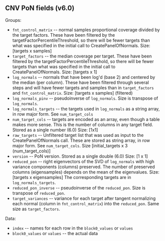 
CNV PoN fields (v6.0)
---------------------

Groups:

- ``fnt_control_matrix`` -- normal samples proportional coverage divided by the target factors.  These have been filtered by the targetFactorPercentileThreshold, so there will be fewer targets than what was specified in the initial call to CreatePanelOfNormals.  Size:  \[targets x samples\]  
- ``target_factors`` --  the median coverage per target.  These have been filtered by the targetFactorPercentileThreshold, so there will be fewer targets than what was specified in the initial call to CreatePanelOfNormals.  Size:  \[targets x 1\]
- ``log_normals`` -- normals that have been log'd (base 2) and centered by the median (per column).  These have been filtered through several steps and will have fewer targets and samples than in ``target_factors`` and ``fnt_control_matrix``.  Size: \[targets x samples\] (filtered)
- ``log_normals_pinv`` -- pseudoinverse of ``log_normals``.  Size is transpose of ``log_normals``.
- ``log_normals_targets`` -- the targets used in ``log_normals`` as a string array, in row major form.  See ``num_target_cols``
- ``num_target_cols`` -- targets are encoded as an array, even though a table makes more sense.  This is the number of columns in any target field.  Stored as a single number (6.0) Size: \[1x1\]
- ``raw_targets`` -- Unfiltered target list that was used as input to the CreatePanelOfNormals call.  These are stored as string array, in row major form.  See ``num_target_cols``.  Size \[initial_targets x 3 (num_target_cols)\]
- ``version`` -- PoN version.  Stored as a single double (6.0) Size:  \[1 x 1\]
- ``reduced_pon`` -- right eigenvectors of the SVD of ``log_normals`` with high variance components (columns) preserved.  The number of preserved columns (eigensamples) depends on the mean of the eigenvalues.  Size:  \[targets x eigensamples\]  The corresponding targets are in ``log_normals_targets``.
- ``reduced_pon_inverse`` -- pseudoinverse of the ``reduced_pon``.  Size is transpose of ``reduced_pon``.
- ``target_variances`` -- variance for each target after tangent normalizing each normal (column in ``fnt_control_matrix``) into the ``reduced_pon``.  Same size as ``target_factors``.

Data:

- ``index`` -- names for each row in the ``block0_values`` or ``values``
- ``block0_values`` or ``values`` -- the actual data

